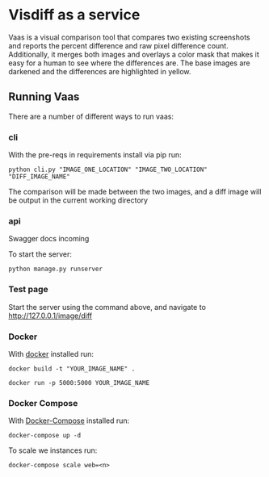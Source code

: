 # Visdiff as a service #

Vaas is a visual comparison tool that compares two existing screenshots and reports the percent difference and raw pixel difference count. Additionally, it merges both images and overlays a color mask that makes it easy for a human to see where the differences are.  The base images are darkened and the differences are highlighted in yellow.

## Running Vaas ##

There are a number of different ways to run vaas:

### cli ###

With the pre-reqs in requirements install via pip run:

`python cli.py "IMAGE_ONE_LOCATION" "IMAGE_TWO_LOCATION" "DIFF_IMAGE_NAME"`

The comparison will be made between the two images, and a diff image will be output in the current working directory

### api ###

Swagger docs incoming

To start the server:

`python manage.py runserver`

### Test page ###

Start the server using the command above, and navigate to http://127.0.0.1/image/diff

### Docker ###

With [docker](https://get.docker.com/) installed run:

`docker build -t "YOUR_IMAGE_NAME" .`

`docker run -p 5000:5000 YOUR_IMAGE_NAME`

### Docker Compose ###

With [Docker-Compose](https://docs.docker.com/compose/install/) installed run:

`docker-compose up -d`

To scale we instances run:

`docker-compose scale web=<n>`
